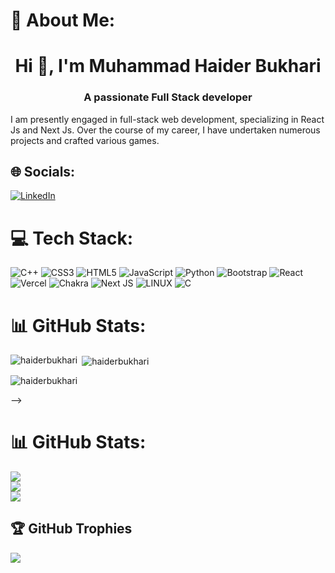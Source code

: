 # 💫 About Me:
<h1 align="center">Hi 👋, I'm Muhammad Haider Bukhari</h1>
<h3 align="center">A passionate Full Stack developer</h3>

I am presently engaged in full-stack web development, specializing in React Js and Next Js. Over the course of my career, I have undertaken numerous projects and crafted various games.


## 🌐 Socials:
[![LinkedIn](https://img.shields.io/badge/LinkedIn-%230077B5.svg?logo=linkedin&logoColor=white)](https://linkedin.com/in/muhammad-haider-bukhari) 

# 💻 Tech Stack:
![C++](https://img.shields.io/badge/c++-%2300599C.svg?style=for-the-badge&logo=c%2B%2B&logoColor=white) ![CSS3](https://img.shields.io/badge/css3-%231572B6.svg?style=for-the-badge&logo=css3&logoColor=white) ![HTML5](https://img.shields.io/badge/html5-%23E34F26.svg?style=for-the-badge&logo=html5&logoColor=white) ![JavaScript](https://img.shields.io/badge/javascript-%23323330.svg?style=for-the-badge&logo=javascript&logoColor=%23F7DF1E) ![Python](https://img.shields.io/badge/python-3670A0?style=for-the-badge&logo=python&logoColor=ffdd54) ![Bootstrap](https://img.shields.io/badge/bootstrap-%23563D7C.svg?style=for-the-badge&logo=bootstrap&logoColor=white) ![React](https://img.shields.io/badge/react-%2320232a.svg?style=for-the-badge&logo=react&logoColor=%2361DAFB) ![Vercel](https://img.shields.io/badge/vercel-%23000000.svg?style=for-the-badge&logo=vercel&logoColor=white) ![Chakra](https://img.shields.io/badge/chakra-%234ED1C5.svg?style=for-the-badge&logo=chakraui&logoColor=white) ![Next JS](https://img.shields.io/badge/Next-black?style=for-the-badge&logo=next.js&logoColor=white) ![LINUX](https://img.shields.io/badge/Linux-FCC624?style=for-the-badge&logo=linux&logoColor=black) ![C](https://img.shields.io/badge/c-%2300599C.svg?style=for-the-badge&logo=c&logoColor=white)
# 📊 GitHub Stats:

<!-- 

<p><img align="left" src="https://github-readme-stats.vercel.app/api/top-langs?username=haiderbukhari&show_icons=true&locale=en&layout=compact" alt="haiderbukhari" /></p>

<p>&nbsp;<img align="center" src="https://github-readme-stats.vercel.app/api?username=haiderbukhari&show_icons=true&locale=en" alt="haiderbukhari" /></p>

<p><img align="center" src="https://github-readme-streak-stats.herokuapp.com/?user=haiderbukhari&" alt="haiderbukhari" /></p>

<!-- 

![](https://github-readme-stats.vercel.app/api?username=haiderbukhari&theme=default&hide_border=false&include_all_commits=false&count_private=false)<br/>


![](https://github-readme-streak-stats.herokuapp.com/?user=haiderbukhari&theme=default&hide_border=false)<br/>
![](https://github-readme-stats.vercel.app/api/top-langs/?username=haiderbukhari&theme=default&hide_border=false&include_all_commits=false&count_private=false&layout=compact)
 -->
 
 
 
 
 <p><img align="left" src="https://github-readme-stats.vercel.app/api/top-langs?username=haiderbukhari&show_icons=true&locale=en&layout=compact" alt="haiderbukhari" /></p>

<p>&nbsp;<img align="center" src="https://github-readme-stats.vercel.app/api?username=haiderbukhari&show_icons=true&locale=en" alt="haiderbukhari" /></p>

<p><img align="center" src="https://github-readme-streak-stats.herokuapp.com/?user=haiderbukhari&" alt="haiderbukhari" /></p>

 -->
# 📊 GitHub Stats:
![](https://github-readme-stats.vercel.app/api?username=haiderBukhari&theme=dark&hide_border=false&include_all_commits=false&count_private=false)<br/>
![](https://github-readme-streak-stats.herokuapp.com/?user=haiderBukhari&theme=dark&hide_border=false)<br/>
![](https://github-readme-stats.vercel.app/api/top-langs/?username=haiderBukhari&theme=dark&hide_border=false&include_all_commits=false&count_private=false&layout=compact)

<!-- Proudly created with GPRM ( https://gprm.itsvg.in ) -->

## 🏆 GitHub Trophies
![](https://github-profile-trophy.vercel.app/?username=haiderBukhari&theme=radical&no-frame=false&no-bg=false&margin-w=4)

